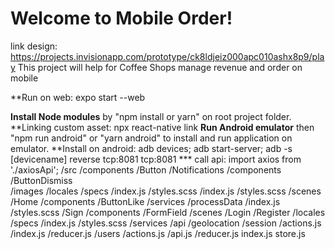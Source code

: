 # **Welcome to Mobile Order!**
link design: https://projects.invisionapp.com/prototype/ck8ldjeiz000apc010ashx8p9/play
This project will help for Coffee Shops manage revenue and order on mobile

**Run on web: expo start --web

**Install Node modules** by "npm install or yarn" on root project folder.  
**Linking custom asset: npx react-native link
**Run Android emulator** then "npm run android" or "yarn android" to install and run application on emulator.
**Install on android: adb devices; adb start-server; adb -s [devicename] reverse tcp:8081 tcp:8081
*** call api: import axios from './axiosApi';
/src
  /components 
    /Button 
    /Notifications
      /components
        /ButtonDismiss  
          /images
          /locales
          /specs 
          /index.js
          /styles.scss
      /index.js
      /styles.scss
  /scenes
    /Home 
      /components 
        /ButtonLike
      /services
        /processData
      /index.js
      /styles.scss
    /Sign 
      /components 
        /FormField
      /scenes
        /Login
        /Register 
          /locales
          /specs
          /index.js
          /styles.scss
  /services
    /api
    /geolocation
    /session
      /actions.js
      /index.js
      /reducer.js
    /users
      /actions.js
      /api.js
      /reducer.js
  index.js 
  store.js
